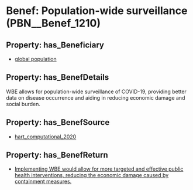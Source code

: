 # Benef: __Population-wide surveillance__ (PBN__Benef_1210)

## Property: has_Beneficiary

* [global population](../Stakeholder/PBN__Stakeholder_278)

## Property: has_BenefDetails

WBE allows for population-wide surveillance of COVID-19, providing better data on disease occurrence and aiding in reducing economic damage and social burden.

## Property: has_BenefSource

* [hart_computational_2020](../Article/PBN__Article_252)

## Property: has_BenefReturn

* [Implementing WBE would allow for more targeted and effective public health interventions, reducing the economic damage caused by containment measures.](../BenefReturn/PBN__BenefReturn_1353)

